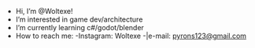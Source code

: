 -  Hi, I’m @Woltexe!
-  I’m interested in game dev/architecture 
-  I’m currently learning c#/godot/blender
- How to reach me:
   -Instagram: Woltexe
   -|e-mail: pyrons123@gmail.com

<!---
Woltexe/Woltexe is a ✨ special ✨ repository because its `README.md` (this file) appears on your GitHub profile.
You can click the Preview link to take a look at your changes.
--->
